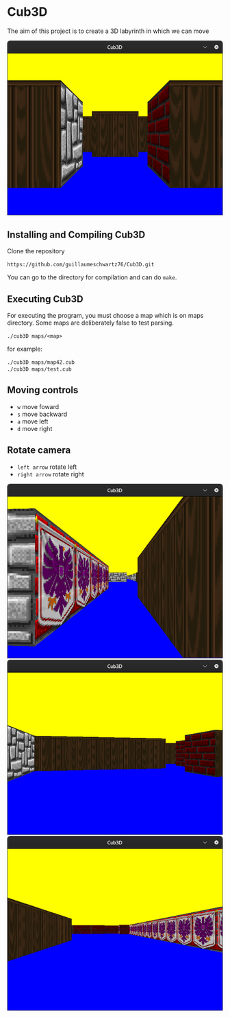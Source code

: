 # Cub3D

The aim of this project is to create a 3D labyrinth in which we can move

![cub1](https://github.com/guillaumeschwartz76/Cub3D/blob/main/screenshots/cub1.png)

## Installing and Compiling Cub3D

Clone the repository

```shell
https://github.com/guillaumeschwartz76/Cub3D.git
```

You can go to the directory for compilation and can do ```make```.

## Executing Cub3D

For executing the program, you must choose a map which is on maps directory.
Some maps are deliberately false to test parsing.

```shell
./cub3D maps/<map>
```

for example:
```shell
./cub3D maps/map42.cub 
./cub3D maps/test.cub  
```
## Moving controls

* ```w``` move foward
* ```s``` move backward
* ```a``` move left
* ```d``` move right

## Rotate camera

* ```left arrow``` rotate left
* ```right arrow``` rotate right

![cub2](https://github.com/guillaumeschwartz76/Cub3D/blob/main/screenshots/cub2.png)
![cub3](https://github.com/guillaumeschwartz76/Cub3D/blob/main/screenshots/cub3.png)
![cub4](https://github.com/guillaumeschwartz76/Cub3D/blob/main/screenshots/cub4.png)


